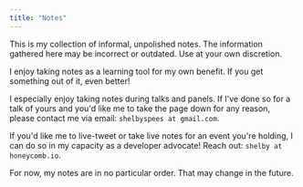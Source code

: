 ```yaml
---
title: "Notes"
---
```


This is my collection of informal, unpolished notes. The information gathered here may be incorrect or outdated. Use at your own discretion.
 
I enjoy taking notes as a learning tool for my own benefit. If you get something out of it, even better!

I especially enjoy taking notes during talks and panels. If I've done so for a talk of yours and you'd like me to take the page down for any reason, please contact me via email: `shelbyspees at gmail.com`.

If you'd like me to live-tweet or take live notes for an event you're holding, I can do so in my capacity as a developer advocate! Reach out: `shelby at honeycomb.io`.

For now, my notes are in no particular order. That may change in the future.
